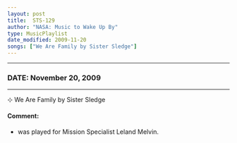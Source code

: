 ```yaml
---
layout: post
title:  STS-129
author: "NASA: Music to Wake Up By"
type: MusicPlaylist
date_modified: 2009-11-20
songs: ["We Are Family by Sister Sledge"]
---
```


----
### DATE: November 20, 2009
----
⊹ We Are Family by Sister Sledge

#### Comment:
* was played for Mission Specialist Leland Melvin.



<br/>
<center>
	<a target="_blank"
	   href="https://twitter.com/intent/tweet?hashtags=Space,NASA,Playlist,NASAWakeupCalls,SpaceProgram&text={{ page.author}}, '{{ page.songs.first }}' {{ page.title }}, {{ page.date | date: '%B %d, %Y' }}. {{ site.url }}{{ page.url }}&via=nasawakeupcalls"><i class="fab fa-twitter" alt="Tweet this page" style="font-size: 1.3em;"></i></a>
	&nbsp; 	<i class="fas fa-user-astronaut" style="font-size: 1.5em;"></i> &nbsp;
    <a type="amzn" search="'We Are Family by Sister Sledge'" category="popular music">
    <i class="fab fa-amazon" style="font-size: 1.3em;"></i></a>
</center>
